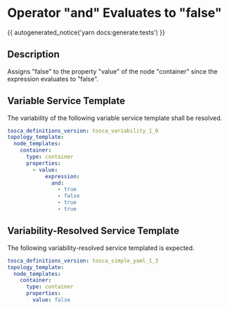 # Operator "and" Evaluates to "false"

{{ autogenerated_notice('yarn docs:generate:tests') }}

## Description

Assigns "false" to the property "value" of the node "container" since the expression evaluates to "false".

## Variable Service Template

The variability of the following variable service template shall be resolved.

```yaml linenums="1"
tosca_definitions_version: tosca_variability_1_0
topology_template:
  node_templates:
    container:
      type: container
      properties:
        - value:
            expression:
              and:
                - true
                - false
                - true
                - true
```




## Variability-Resolved Service Template

The following variability-resolved service templated is expected.

```yaml linenums="1"
tosca_definitions_version: tosca_simple_yaml_1_3
topology_template:
  node_templates:
    container:
      type: container
      properties:
        value: false
```

